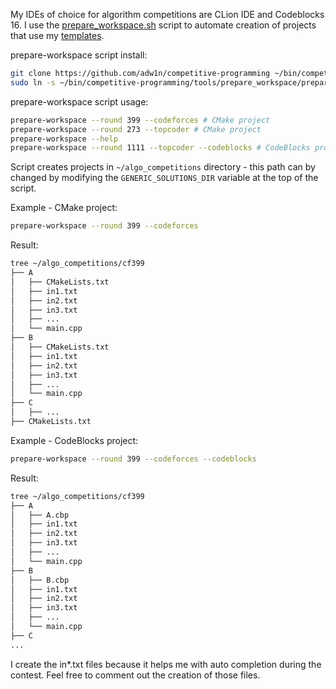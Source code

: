 My IDEs of choice for algorithm competitions are CLion IDE and Codeblocks 16. I use the [prepare_workspace.sh](prepare_workspace.sh) script to automate creation of projects that use my [templates](../../templates/).

prepare-workspace script install:
```bash
git clone https://github.com/adw1n/competitive-programming ~/bin/competitive-programming/
sudo ln -s ~/bin/competitive-programming/tools/prepare_workspace/prepare_workspace.sh /usr/local/bin/prepare-workspace
```

prepare-workspace script usage:
```bash
prepare-workspace --round 399 --codeforces # CMake project
prepare-workspace --round 273 --topcoder # CMake project
prepare-workspace --help
prepare-workspace --round 1111 --topcoder --codeblocks # CodeBlocks project
```

Script creates projects in `~/algo_competitions` directory - this path can by changed by modifying the `GENERIC_SOLUTIONS_DIR` variable at the top of the script.

Example - CMake project:
```bash
prepare-workspace --round 399 --codeforces
```
Result:
```bash
tree ~/algo_competitions/cf399
├── A
│   ├── CMakeLists.txt
│   ├── in1.txt
│   ├── in2.txt
│   ├── in3.txt
│   ├── ...
│   └── main.cpp
├── B
│   ├── CMakeLists.txt
│   ├── in1.txt
│   ├── in2.txt
│   ├── in3.txt
│   ├── ...
│   └── main.cpp
├── C
│   ├── ...
├── CMakeLists.txt
```

Example - CodeBlocks project:
```bash
prepare-workspace --round 399 --codeforces --codeblocks
```
Result:
```bash
tree ~/algo_competitions/cf399
├── A
│   ├── A.cbp
│   ├── in1.txt
│   ├── in2.txt
│   ├── in3.txt
│   ├── ...
│   └── main.cpp
├── B
│   ├── B.cbp
│   ├── in1.txt
│   ├── in2.txt
│   ├── in3.txt
│   ├── ...
│   └── main.cpp
├── C
...
```
I create the in*.txt files because it helps me with auto completion during the contest. Feel free to comment out the creation of those files.